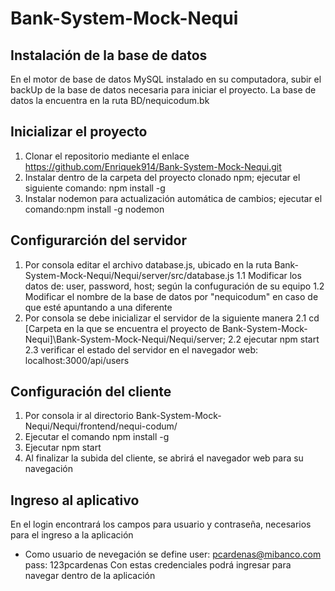 # Bank-System-Mock-Nequi

## Instalación de la base de datos
En el motor de base de datos MySQL instalado en su computadora, subir el backUp de la base de datos necesaria para iniciar el proyecto. La base de datos la encuentra en la ruta BD/nequicodum.bk

## Inicializar el proyecto 
1. Clonar el repositorio mediante el enlace https://github.com/Enriquek914/Bank-System-Mock-Nequi.git
2. Instalar dentro de la carpeta del proyecto clonado npm; ejecutar el siguiente comando: npm install -g
3. Instalar nodemon para actualización automática de cambios; ejecutar el comando:npm install -g nodemon

## Configurarción del servidor
1. Por consola editar el archivo database.js, ubicado en la ruta Bank-System-Mock-Nequi/Nequi/server/src/database.js
 1.1 Modificar los datos de: user, password, host; según la confuguración de su equipo
 1.2 Modificar el nombre de la base de datos por "nequicodum" en caso de que esté apuntando a una diferente
2. Por consola se debe inicializar el servidor de la siguiente manera
 2.1 cd [Carpeta en la que se encuentra el proyecto de Bank-System-Mock-Nequi]\Bank-System-Mock-Nequi/Nequi/server;
 2.2 ejecutar npm start
 2.3 verificar el estado del servidor en el navegador web: localhost:3000/api/users

## Configuración del cliente
1. Por consola ir al directorio Bank-System-Mock-Nequi/Nequi/frontend/nequi-codum/
2. Ejecutar el comando npm install -g 
3. Ejecutar npm start
4. Al finalizar la subida del cliente, se abrirá el navegador web para su navegación

## Ingreso al aplicativo
En el login encontrará los campos para usuario y contraseña, necesarios para el ingreso a la aplicación
- Como usuario de nevegación se define 
  user: pcardenas@mibanco.com
  pass: 123pcardenas
 Con estas credenciales podrá ingresar para navegar dentro de la aplicación
